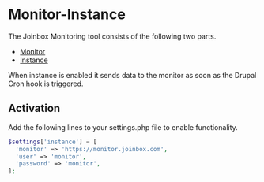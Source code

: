 # Monitor-Instance
The Joinbox Monitoring tool consists of the following two parts.
- [Monitor](https://github.com/joinbox/d9-module-monitor)
- [Instance](https://github.com/joinbox/d9-module-monitor-instance)

When instance is enabled it sends data to the monitor as soon as the Drupal Cron hook is triggered.

## Activation
Add the following lines to your settings.php file to enable functionality.

```php
$settings['instance'] = [
  'monitor' => 'https://monitor.joinbox.com',
  'user' => 'monitor',
  'password' => 'monitor',
];
```
